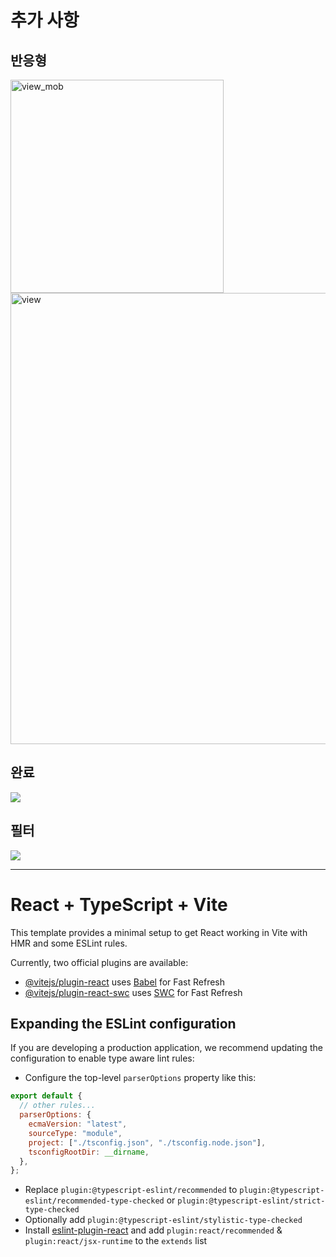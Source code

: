 # 추가 사항

## 반응형

<img width="341" alt="view_mob" src="https://github.com/jypark38/wanted-todolist/assets/126536351/cde0b4b2-8ce3-460d-96c2-2c140562e5e7">

<img width="722" alt="view" src="https://github.com/jypark38/wanted-todolist/assets/126536351/3be97e4d-9e64-4e66-946b-b6e0c66e65fd">

## 완료

<img src='https://github.com/jypark38/wanted-todolist/assets/126536351/7306b231-23d7-4d07-954b-af7daf2526eb'>

## 필터

<img src='https://github.com/jypark38/wanted-todolist/assets/126536351/c30d6725-81ee-491f-a710-6c5e94ebeadf'>

---

# React + TypeScript + Vite

This template provides a minimal setup to get React working in Vite with HMR and some ESLint rules.

Currently, two official plugins are available:

- [@vitejs/plugin-react](https://github.com/vitejs/vite-plugin-react/blob/main/packages/plugin-react/README.md) uses [Babel](https://babeljs.io/) for Fast Refresh
- [@vitejs/plugin-react-swc](https://github.com/vitejs/vite-plugin-react-swc) uses [SWC](https://swc.rs/) for Fast Refresh

## Expanding the ESLint configuration

If you are developing a production application, we recommend updating the configuration to enable type aware lint rules:

- Configure the top-level `parserOptions` property like this:

```js
export default {
  // other rules...
  parserOptions: {
    ecmaVersion: "latest",
    sourceType: "module",
    project: ["./tsconfig.json", "./tsconfig.node.json"],
    tsconfigRootDir: __dirname,
  },
};
```

- Replace `plugin:@typescript-eslint/recommended` to `plugin:@typescript-eslint/recommended-type-checked` or `plugin:@typescript-eslint/strict-type-checked`
- Optionally add `plugin:@typescript-eslint/stylistic-type-checked`
- Install [eslint-plugin-react](https://github.com/jsx-eslint/eslint-plugin-react) and add `plugin:react/recommended` & `plugin:react/jsx-runtime` to the `extends` list
